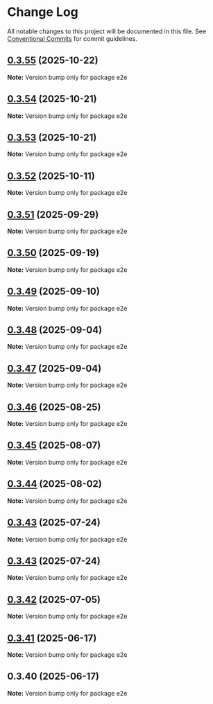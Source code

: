 # Change Log

All notable changes to this project will be documented in this file.
See [Conventional Commits](https://conventionalcommits.org) for commit guidelines.

## [0.3.55](https://github.com/hyperweb-io/interchain-kit/compare/e2e@0.3.54...e2e@0.3.55) (2025-10-22)

**Note:** Version bump only for package e2e

## [0.3.54](https://github.com/hyperweb-io/interchain-kit/compare/e2e@0.3.53...e2e@0.3.54) (2025-10-21)

**Note:** Version bump only for package e2e

## [0.3.53](https://github.com/hyperweb-io/interchain-kit/compare/e2e@0.3.52...e2e@0.3.53) (2025-10-21)

**Note:** Version bump only for package e2e

## [0.3.52](https://github.com/hyperweb-io/interchain-kit/compare/e2e@0.3.51...e2e@0.3.52) (2025-10-11)

**Note:** Version bump only for package e2e

## [0.3.51](https://github.com/hyperweb-io/interchain-kit/compare/e2e@0.3.50...e2e@0.3.51) (2025-09-29)

**Note:** Version bump only for package e2e

## [0.3.50](https://github.com/hyperweb-io/interchain-kit/compare/e2e@0.3.49...e2e@0.3.50) (2025-09-19)

**Note:** Version bump only for package e2e

## [0.3.49](https://github.com/hyperweb-io/interchain-kit/compare/e2e@0.3.48...e2e@0.3.49) (2025-09-10)

**Note:** Version bump only for package e2e

## [0.3.48](https://github.com/hyperweb-io/interchain-kit/compare/e2e@0.3.47...e2e@0.3.48) (2025-09-04)

**Note:** Version bump only for package e2e

## [0.3.47](https://github.com/hyperweb-io/interchain-kit/compare/e2e@0.3.46...e2e@0.3.47) (2025-09-04)

**Note:** Version bump only for package e2e

## [0.3.46](https://github.com/hyperweb-io/interchain-kit/compare/e2e@0.3.45...e2e@0.3.46) (2025-08-25)

**Note:** Version bump only for package e2e

## [0.3.45](https://github.com/cosmology-tech/interchain-kit/compare/e2e@0.3.44...e2e@0.3.45) (2025-08-07)

**Note:** Version bump only for package e2e

## [0.3.44](https://github.com/cosmology-tech/interchain-kit/compare/e2e@0.3.43...e2e@0.3.44) (2025-08-02)

**Note:** Version bump only for package e2e

## [0.3.43](https://github.com/cosmology-tech/interchain-kit/compare/e2e@0.3.43...e2e@0.3.43) (2025-07-24)

**Note:** Version bump only for package e2e

## [0.3.43](https://github.com/cosmology-tech/interchain-kit/compare/e2e@0.3.42...e2e@0.3.43) (2025-07-24)

**Note:** Version bump only for package e2e

## [0.3.42](https://github.com/hyperweb-io/interchain-kit/compare/e2e@0.3.41...e2e@0.3.42) (2025-07-05)

**Note:** Version bump only for package e2e

## [0.3.41](https://github.com/hyperweb-io/interchain-kit/compare/e2e@0.3.40...e2e@0.3.41) (2025-06-17)

**Note:** Version bump only for package e2e

## 0.3.40 (2025-06-17)

**Note:** Version bump only for package e2e
